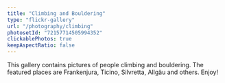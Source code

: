 ```yaml
---
title: "Climbing and Bouldering"
type: "flickr-gallery"
url: "/photography/climbing"
photosetId: "72157714505994352"
clickablePhotos: true
keepAspectRatio: false
---
```


This gallery contains pictures of people climbing and bouldering. The featured places are Frankenjura, Ticino, Silvretta, Allgäu and others. Enjoy!
